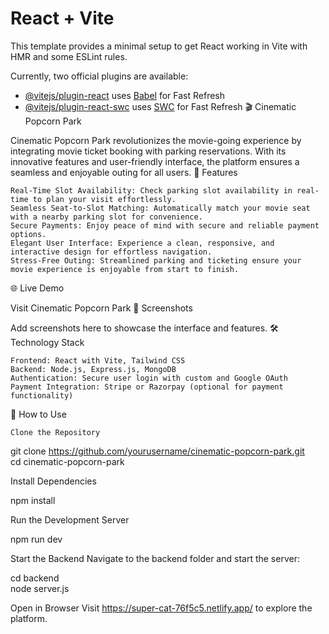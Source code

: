 # React + Vite

This template provides a minimal setup to get React working in Vite with HMR and some ESLint rules.

Currently, two official plugins are available:

- [@vitejs/plugin-react](https://github.com/vitejs/vite-plugin-react/blob/main/packages/plugin-react/README.md) uses [Babel](https://babeljs.io/) for Fast Refresh
- [@vitejs/plugin-react-swc](https://github.com/vitejs/vite-plugin-react-swc) uses [SWC](https://swc.rs/) for Fast Refresh
🎬 Cinematic Popcorn Park

Cinematic Popcorn Park revolutionizes the movie-going experience by integrating movie ticket booking with parking reservations. With its innovative features and user-friendly interface, the platform ensures a seamless and enjoyable outing for all users.
🚀 Features

    Real-Time Slot Availability: Check parking slot availability in real-time to plan your visit effortlessly.
    Seamless Seat-to-Slot Matching: Automatically match your movie seat with a nearby parking slot for convenience.
    Secure Payments: Enjoy peace of mind with secure and reliable payment options.
    Elegant User Interface: Experience a clean, responsive, and interactive design for effortless navigation.
    Stress-Free Outing: Streamlined parking and ticketing ensure your movie experience is enjoyable from start to finish.

🌐 Live Demo

Visit Cinematic Popcorn Park
📸 Screenshots

Add screenshots here to showcase the interface and features.
🛠️ Technology Stack

    Frontend: React with Vite, Tailwind CSS
    Backend: Node.js, Express.js, MongoDB
    Authentication: Secure user login with custom and Google OAuth
    Payment Integration: Stripe or Razorpay (optional for payment functionality)

📖 How to Use

    Clone the Repository

git clone https://github.com/yourusername/cinematic-popcorn-park.git  
cd cinematic-popcorn-park  

Install Dependencies

npm install  

Run the Development Server

npm run dev  

Start the Backend
Navigate to the backend folder and start the server:

cd backend  
node server.js  

Open in Browser
Visit https://super-cat-76f5c5.netlify.app/ to explore the platform.
